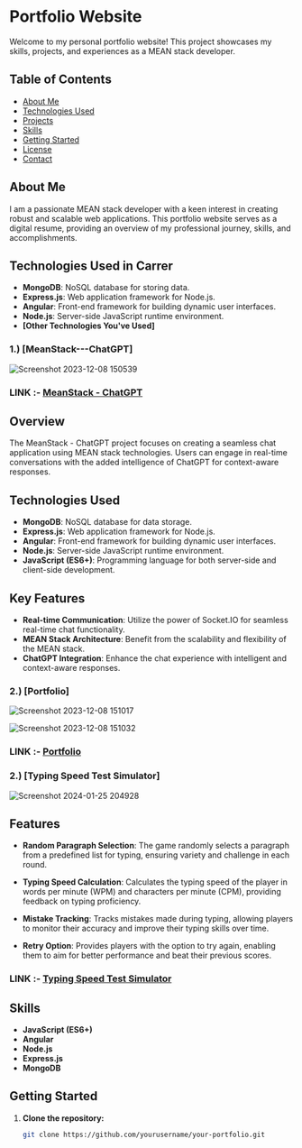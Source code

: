 # Portfolio Website

Welcome to my personal portfolio website! This project showcases my skills, projects, and experiences as a MEAN stack developer.

## Table of Contents

- [About Me](#about-me)
- [Technologies Used](#technologies-used)
- [Projects](#projects)
- [Skills](#skills)
- [Getting Started](#getting-started)
- [License](#license)
- [Contact](#contact)

## About Me

I am a passionate MEAN stack developer with a keen interest in creating robust and scalable web applications. This portfolio website serves as a digital resume, providing an overview of my professional journey, skills, and accomplishments.

## Technologies Used in Carrer

- **MongoDB**: NoSQL database for storing data.
- **Express.js**: Web application framework for Node.js.
- **Angular**: Front-end framework for building dynamic user interfaces.
- **Node.js**: Server-side JavaScript runtime environment.
- **[Other Technologies You've Used]**



### 1.) [MeanStack---ChatGPT]

![Screenshot 2023-12-08 150539](https://github.com/supersaiyancoder/Portfolio/assets/83352265/350019fc-9b52-4dc3-9dff-679faf4c9368)


###  LINK :-  [MeanStack - ChatGPT](https://github.com/supersaiyancoder/MeanStack---ChatGPT)

## Overview

The MeanStack - ChatGPT project focuses on creating a seamless chat application using MEAN stack technologies. Users can engage in real-time conversations with the added intelligence of ChatGPT for context-aware responses.

## Technologies Used

- **MongoDB**: NoSQL database for data storage.
- **Express.js**: Web application framework for Node.js.
- **Angular**: Front-end framework for building dynamic user interfaces.
- **Node.js**: Server-side JavaScript runtime environment.
- **JavaScript (ES6+)**: Programming language for both server-side and client-side development.

## Key Features

- **Real-time Communication**: Utilize the power of Socket.IO for seamless real-time chat functionality.
- **MEAN Stack Architecture**: Benefit from the scalability and flexibility of the MEAN stack.
- **ChatGPT Integration**: Enhance the chat experience with intelligent and context-aware responses.



### 2.) [Portfolio]

![Screenshot 2023-12-08 151017](https://github.com/supersaiyancoder/Portfolio/assets/83352265/51849fe3-0f26-4f01-8dd4-13f4f96edc65)


![Screenshot 2023-12-08 151032](https://github.com/supersaiyancoder/Portfolio/assets/83352265/ce4f2583-7045-49bf-bd62-1b698cbf2e69)

###  LINK :- [Portfolio](https://github.com/supersaiyancoder/Portfolio)


### 2.) [Typing Speed Test Simulator]

![Screenshot 2024-01-25 204928](https://github.com/supersaiyancoder/Portfolio/assets/83352265/245c4ad0-08ae-4044-a1a6-a3e259b7e7ed)

## Features

- **Random Paragraph Selection**: The game randomly selects a paragraph from a predefined list for typing, ensuring variety and challenge in each round.

- **Typing Speed Calculation**: Calculates the typing speed of the player in words per minute (WPM) and characters per minute (CPM), providing feedback on typing proficiency.

- **Mistake Tracking**: Tracks mistakes made during typing, allowing players to monitor their accuracy and improve their typing skills over time.

- **Retry Option**: Provides players with the option to try again, enabling them to aim for better performance and beat their previous scores.


###  LINK :- [Typing Speed Test Simulator](https://github.com/supersaiyancoder/Typing-Speed-Test-Sumilator/tree/main)


## Skills

- **JavaScript (ES6+)**
- **Angular**
- **Node.js**
- **Express.js**
- **MongoDB**



## Getting Started

1. **Clone the repository:**

   ```bash
   git clone https://github.com/yourusername/your-portfolio.git
